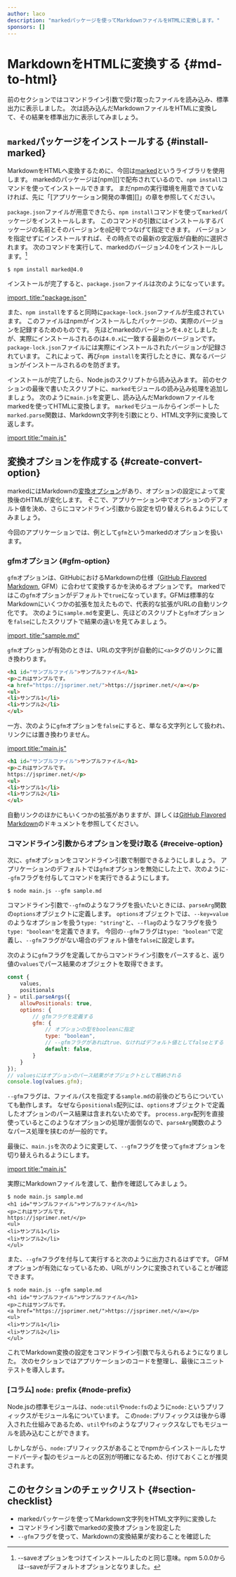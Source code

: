 ```yaml
---
author: laco
description: "markedパッケージを使ってMarkdownファイルをHTMLに変換します。"
sponsors: []
---
```


# MarkdownをHTMLに変換する {#md-to-html}

前のセクションではコマンドライン引数で受け取ったファイルを読み込み、標準出力に表示しました。
次は読み込んだMarkdownファイルをHTMLに変換して、その結果を標準出力に表示してみましょう。

## `marked`パッケージをインストールする {#install-marked}

MarkdownをHTMLへ変換するために、今回は[marked][]というライブラリを使用します。
markedのパッケージは[npm][]で配布されているので、`npm install`コマンドを使ってインストールできます。
まだnpmの実行環境を用意できていなければ、先に「[アプリケーション開発の準備][]」の章を参照してください。

`package.json`ファイルが用意できたら、`npm install`コマンドを使って`marked`パッケージをインストールします。
このコマンドの引数にはインストールするパッケージの名前とそのバージョンを`@`記号でつなげて指定できます。
バージョンを指定せずにインストールすれば、その時点での最新の安定版が自動的に選択されます。
次のコマンドを実行して、markedのバージョン4.0をインストールします。[^1]

```shell
$ npm install marked@4.0
```

インストールが完了すると、`package.json`ファイルは次のようになっています。

[import, title:"package.json"](src/package.json)

また、`npm install`をすると同時に`package-lock.json`ファイルが生成されています。
このファイルはnpmがインストールしたパッケージの、実際のバージョンを記録するためのものです。
先ほどmarkedのバージョンを`4.0`としましたが、実際にインストールされるのは`4.0.x`に一致する最新のバージョンです。
`package-lock.json`ファイルには実際にインストールされたバージョンが記録されています。
これによって、再び`npm install`を実行したときに、異なるバージョンがインストールされるのを防ぎます。

インストールが完了したら、Node.jsのスクリプトから読み込みます。
前のセクションの最後で書いたスクリプトに、`marked`モジュールの読み込み処理を追加しましょう。
次のように`main.js`を変更し、読み込んだMarkdownファイルをmarkedを使ってHTMLに変換します。
`marked`モジュールからインポートした`marked.parse`関数は、Markdown文字列を引数にとり、HTML文字列に変換して返します。

[import title:"main.js"](src/main-1.js)

## 変換オプションを作成する {#create-convert-option}

markedにはMarkdownの[変換オプション][]があり、オプションの設定によって変換後のHTMLが変化します。
そこで、アプリケーション中でオプションのデフォルト値を決め、さらにコマンドライン引数から設定を切り替えられるようにしてみましょう。

今回のアプリケーションでは、例として`gfm`というmarkedのオプションを扱います。

### gfmオプション {#gfm-option}

`gfm`オプションは、GitHubにおけるMarkdownの仕様（[GitHub Flavored Markdown][], GFM）に合わせて変換するかを決めるオプションです。
markedではこの`gfm`オプションがデフォルトで`true`になっています。GFMは標準的なMarkdownにいくつかの拡張を加えたもので、代表的な拡張がURLの自動リンク化です。
次のように`sample.md`を変更し、先ほどのスクリプトと`gfm`オプションを`false`にしたスクリプトで結果の違いを見てみましょう。

[import, title:"sample.md"](src/sample.md)

`gfm`オプションが有効のときは、URLの文字列が自動的に`<a>`タグのリンクに置き換わります。

```html
<h1 id="サンプルファイル">サンプルファイル</h1>
<p>これはサンプルです。
<a href="https://jsprimer.net/">https://jsprimer.net/</a></p>
<ul>
<li>サンプル1</li>
<li>サンプル2</li>
</ul>
```

一方、次のように`gfm`オプションを`false`にすると、単なる文字列として扱われ、リンクには置き換わりません。

[import title:"main.js"](src/main-2.js)

```html
<h1 id="サンプルファイル">サンプルファイル</h1>
<p>これはサンプルです。
https://jsprimer.net/</p>
<ul>
<li>サンプル1</li>
<li>サンプル2</li>
</ul>
```

自動リンクのほかにもいくつかの拡張がありますが、詳しくは[GitHub Flavored Markdown][]のドキュメントを参照してください。

### コマンドライン引数からオプションを受け取る {#receive-option}

次に、`gfm`オプションをコマンドライン引数で制御できるようにしましょう。
アプリケーションのデフォルトでは`gfm`オプションを無効にした上で、次のように`--gfm`フラグを付与してコマンドを実行できるようにします。

```shell
$ node main.js --gfm sample.md
```

コマンドライン引数で`--gfm`のようなフラグを扱いたいときには、`parseArg`関数の`options`オブジェクトに定義します。
`options`オブジェクトでは、`--key=value`のようなオプションを扱う`type: "string"`と、`--flag`のようなフラグを扱う`type: "boolean"`を定義できます。
今回の`--gfm`フラグは`type: "boolean"`で定義し、`--gfm`フラグがない場合のデフォルト値を`false`に設定します。

次のように`gfm`フラグを定義してからコマンドライン引数をパースすると、返り値の`values`でパース結果のオブジェクトを取得できます。

<!-- 差分コードなので -->
<!-- doctest:disable -->
```js
const {
    values,
    positionals
} = util.parseArgs({
    allowPositionals: true,
    options: {
        // gfmフラグを定義する
        gfm: {
            // オプションの型をbooleanに指定
            type: "boolean",
            // --gfmフラグがあればtrue、なければデフォルト値としてfalseとする
            default: false,
        }
    }
});
// valuesにはオプションのパース結果がオブジェクトとして格納される
console.log(values.gfm);
```

`--gfm`フラグは、ファイルパスを指定する`sample.md`の前後のどちらについていても動作します。
なぜなら`positionals`配列には、`options`オブジェクトで定義したオプションのパース結果は含まれないためです。
`process.argv`配列を直接使っているとこのようなオプションの処理が面倒なので、`parseArg`関数のようなパース処理を挟むのが一般的です。

最後に、`main.js`を次のように変更して、`--gfm`フラグを使って`gfm`オプションを切り替えられるようにします。

[import title:"main.js"](src/main-3.js)

実際にMarkdownファイルを渡して、動作を確認してみましょう。

```shell
$ node main.js sample.md
<h1 id="サンプルファイル">サンプルファイル</h1>
<p>これはサンプルです。
https://jsprimer.net/</p>
<ul>
<li>サンプル1</li>
<li>サンプル2</li>
</ul>
```

また、`--gfm`フラグを付与して実行すると次のように出力されるはずです。
GFMオプションが有効になっているため、URLがリンクに変換されていることが確認できます。

```shell
$ node main.js --gfm sample.md
<h1 id="サンプルファイル">サンプルファイル</h1>
<p>これはサンプルです。
<a href="https://jsprimer.net/">https://jsprimer.net/</a></p>
<ul>
<li>サンプル1</li>
<li>サンプル2</li>
</ul>
```

これでMarkdown変換の設定をコマンドライン引数で与えられるようになりました。
次のセクションではアプリケーションのコードを整理し、最後にユニットテストを導入します。

### [コラム] `node:` prefix {#node-prefix}

Node.jsの標準モジュールは、`node:util`や`node:fs`のように`node:`というプリフィックスがモジュール名についています。
この`node:`プリフィックスは後から導入された仕組みであるため、`util`や`fs`のようなプリフィックスなしでもモジュールを読み込むことができます。

しかしながら、`node:`プリフィックスがあることでnpmからインストールしたサードパーティ製のモジュールとの区別が明確になるため、付けておくことが推奨されます。

## このセクションのチェックリスト {#section-checklist}

- markedパッケージを使ってMarkdown文字列をHTML文字列に変換した
- コマンドライン引数でmarkedの変換オプションを設定した
- `--gfm`フラグを使って、Markdownの変換結果が変わることを確認した

[marked]: https://github.com/markedjs/marked
[変換オプション]: https://marked.js.org/#/USING_ADVANCED.md#options
[GitHub Flavored Markdown]: https://github.github.com/gfm/
[Nullish coalescing演算子]: ../../../basic/operator/README.md#nullish-coalescing-operator
[オブジェクト]: ../../../basic/object/README.md
[^1]: --saveオプションをつけてインストールしたのと同じ意味。npm 5.0.0からは--saveがデフォルトオプションとなりました。
